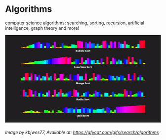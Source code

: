 # Algorithms
computer science algorithms; searching, sorting, recursion, artificial intelligence, graph theory and more!

![alt text](https://github.com/unobatbayar/algorithms/blob/master/images/project7.gif)

###### Image by kbjwes77, Available at: https://gfycat.com/gifs/search/algorithms
